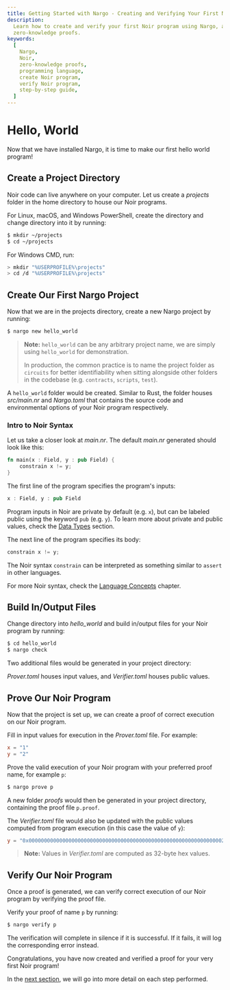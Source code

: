 ```yaml
---
title: Getting Started with Nargo - Creating and Verifying Your First Noir Program
description:
  Learn how to create and verify your first Noir program using Nargo, a programming language for
  zero-knowledge proofs.
keywords:
  [
    Nargo,
    Noir,
    zero-knowledge proofs,
    programming language,
    create Noir program,
    verify Noir program,
    step-by-step guide,
  ]
---
```


# Hello, World

Now that we have installed Nargo, it is time to make our first hello world program!

## Create a Project Directory

Noir code can live anywhere on your computer. Let us create a _projects_ folder in the home
directory to house our Noir programs.

For Linux, macOS, and Windows PowerShell, create the directory and change directory into it by
running:

```sh
$ mkdir ~/projects
$ cd ~/projects
```

For Windows CMD, run:

```sh
> mkdir "%USERPROFILE%\projects"
> cd /d "%USERPROFILE%\projects"
```

## Create Our First Nargo Project

Now that we are in the projects directory, create a new Nargo project by running:

```sh
$ nargo new hello_world
```

> **Note:** `hello_world` can be any arbitrary project name, we are simply using `hello_world` for
> demonstration.
>
> In production, the common practice is to name the project folder as `circuits` for better
> identifiability when sitting alongside other folders in the codebase (e.g. `contracts`, `scripts`,
> `test`).

A `hello_world` folder would be created. Similar to Rust, the folder houses _src/main.nr_ and
_Nargo.toml_ that contains the source code and environmental options of your Noir program
respectively.

### Intro to Noir Syntax

Let us take a closer look at _main.nr_. The default _main.nr_ generated should look like this:

```rust
fn main(x : Field, y : pub Field) {
    constrain x != y;
}
```

The first line of the program specifies the program's inputs:

```rust
x : Field, y : pub Field
```

Program inputs in Noir are private by default (e.g. `x`), but can be labeled public using the
keyword `pub` (e.g. `y`). To learn more about private and public values, check the
[Data Types](../language_concepts/data_types.md) section.

The next line of the program specifies its body:

```rust
constrain x != y;
```

The Noir syntax `constrain` can be interpreted as something similar to `assert` in other languages.

For more Noir syntax, check the [Language Concepts](../language_concepts.md) chapter.

## Build In/Output Files

Change directory into _hello_world_ and build in/output files for your Noir program by running:

```sh
$ cd hello_world
$ nargo check
```

Two additional files would be generated in your project directory:

_Prover.toml_ houses input values, and _Verifier.toml_ houses public values.

## Prove Our Noir Program

Now that the project is set up, we can create a proof of correct execution on our Noir program.

Fill in input values for execution in the _Prover.toml_ file. For example:

```toml
x = "1"
y = "2"
```

Prove the valid execution of your Noir program with your preferred proof name, for example `p`:

```sh
$ nargo prove p
```

A new folder _proofs_ would then be generated in your project directory, containing the proof file
`p.proof`.

The _Verifier.toml_ file would also be updated with the public values computed from program
execution (in this case the value of `y`):

```toml
y = "0x0000000000000000000000000000000000000000000000000000000000000002"
```

> **Note:** Values in _Verifier.toml_ are computed as 32-byte hex values.

## Verify Our Noir Program

Once a proof is generated, we can verify correct execution of our Noir program by verifying the
proof file.

Verify your proof of name `p` by running:

```sh
$ nargo verify p
```

The verification will complete in silence if it is successful. If it fails, it will log the
corresponding error instead.

Congratulations, you have now created and verified a proof for your very first Noir program!

In the [next section](breakdown.md), we will go into more detail on each step performed.
